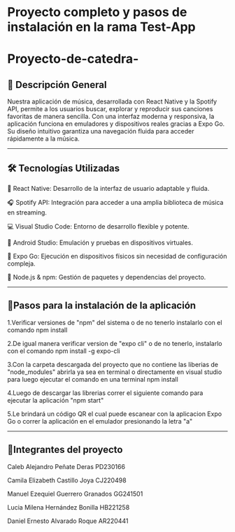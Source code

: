 
<h1>Proyecto completo y pasos de instalación en la rama Test-App</h1>

# Proyecto-de-catedra-

<h2>📌 Descripción General</h2>

Nuestra aplicación de música, desarrollada con React Native y la Spotify API, permite a los usuarios buscar, explorar y reproducir sus canciones favoritas de manera sencilla. Con una interfaz moderna y responsiva, la aplicación funciona en emuladores y dispositivos reales gracias a Expo Go. Su diseño intuitivo garantiza una navegación fluida para acceder rápidamente a la música.

----------------------------------------------------------------------------------------------------

<h2>🛠️ Tecnologías Utilizadas</h2>

🎵 React Native: Desarrollo de la interfaz de usuario adaptable y fluida.

🎧 Spotify API: Integración para acceder a una amplia biblioteca de música en streaming.

💻 Visual Studio Code: Entorno de desarrollo flexible y potente.

📱 Android Studio: Emulación y pruebas en dispositivos virtuales.

🚀 Expo Go: Ejecución en dispositivos físicos sin necesidad de configuración compleja.

🔧 Node.js & npm: Gestión de paquetes y dependencias del proyecto.

-------------------------------------------------------------------------------------------------------------------

<h2>🚀Pasos para la instalación de la aplicación</h2>

1.Verificar versiones de "npm" del sistema o de no tenerlo instalarlo con el comando npm install

2.De igual manera verificar version de "expo cli" o de no tenerlo, instalarlo con el comando npm install -g expo-cli

3.Con la carpeta descargada del proyecto que no contiene las liberias de "node_modules" abrirla ya sea en terminal o directamente
en visual studio para luego ejecutar el comando en una terminal npm install

4.Luego de descargar las librerias correr el siguiente comando para ejecutar la aplicación "npm start"

5.Le brindará un código QR el cual puede escanear con la aplicacion Expo Go o correr la aplicación en el emulador presionando la letra "a"

---------------------------------------------------------------------------------------------------------------------------------------------

<h2>👥Integrantes del proyecto</h2>

Caleb Alejandro Peñate Deras       PD230166

Camila Elizabeth Castillo Joya     CJ220498

Manuel Ezequiel Guerrero Granados  GG241501

Lucia Milena Hernández Bonilla     HB221258

Daniel Ernesto Alvarado Roque      AR220441



